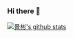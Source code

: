 ### Hi there 👋

<!--
**youlookwhat/youlookwhat** is a ✨ _special_ ✨ repository because its `README.md` (this file) appears on your GitHub profile.

Here are some ideas to get you started:

- 🔭 I’m currently working on ...
- 🌱 I’m currently learning ...
- 👯 I’m looking to collaborate on ...
- 🤔 I’m looking for help with ...
- 💬 Ask me about ...
- 📫 How to reach me: ...
- 😄 Pronouns: ...
- ⚡ Fun fact: ...
-->

[![景彬's github stats](https://github-readme-stats.vercel.app/api?username=youlookwhat)](https://github.com/anuraghazra/github-readme-stats)
